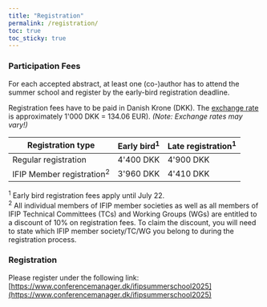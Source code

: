 ```yaml
---
title: "Registration"
permalink: /registration/
toc: true
toc_sticky: true
---
```


### Participation Fees

For each accepted abstract, at least one (co-)author has to attend the summer school and register by the early-bird registration deadline.

Registration fees have to be paid in Danish Krone (DKK). The [exchange rate](https://www.ecb.europa.eu/stats/policy_and_exchange_rates/euro_reference_exchange_rates/html/eurofxref-graph-dkk.en.html) is approximately  1'000 DKK = 134.06 EUR). *(Note: Exchange rates may vary!)*

| Registration type | Early bird<sup>1</sup> | Late registration<sup>1</sup> |
| -- | -- | -- |
| Regular registration  | 4'400 DKK | 4'900 DKK |
| IFIP Member registration<sup>2</sup> | 3'960 DKK | 4'410 DKK |

<sup>1</sup> Early bird registration fees apply until July 22.<br />
<sup>2</sup> All individual members of IFIP member societies as well as all members of IFIP Technical Committees (TCs) and Working Groups (WGs) are entitled to a discount of 10% on registration fees. To claim the discount, you will need to state which IFIP member society/TC/WG you belong to during the registration process.

### Registration
Please register under the following link: [https://www.conferencemanager.dk/ifipsummerschool2025](https://www.conferencemanager.dk/ifipsummerschool2025)

